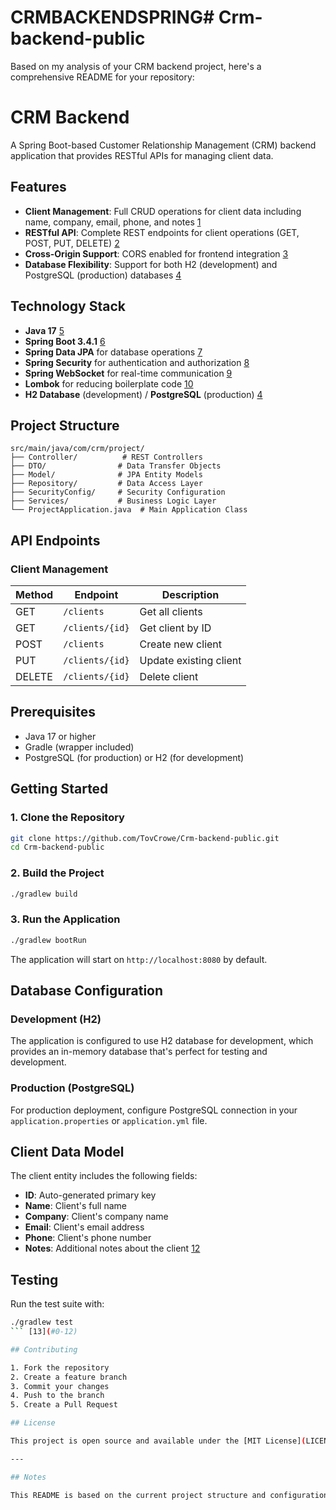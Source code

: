 # CRMBACKENDSPRING# Crm-backend-public



Based on my analysis of your CRM backend project, here's a comprehensive README for your repository:

# CRM Backend

A Spring Boot-based Customer Relationship Management (CRM) backend application that provides RESTful APIs for managing client data.

## Features

- **Client Management**: Full CRUD operations for client data including name, company, email, phone, and notes [1](#0-0) 
- **RESTful API**: Complete REST endpoints for client operations (GET, POST, PUT, DELETE) [2](#0-1) 
- **Cross-Origin Support**: CORS enabled for frontend integration [3](#0-2) 
- **Database Flexibility**: Support for both H2 (development) and PostgreSQL (production) databases [4](#0-3) 

## Technology Stack

- **Java 17** [5](#0-4) 
- **Spring Boot 3.4.1** [6](#0-5) 
- **Spring Data JPA** for database operations [7](#0-6) 
- **Spring Security** for authentication and authorization [8](#0-7) 
- **Spring WebSocket** for real-time communication [9](#0-8) 
- **Lombok** for reducing boilerplate code [10](#0-9) 
- **H2 Database** (development) / **PostgreSQL** (production) [4](#0-3) 

## Project Structure

```
src/main/java/com/crm/project/
├── Controller/          # REST Controllers
├── DTO/                # Data Transfer Objects
├── Model/              # JPA Entity Models
├── Repository/         # Data Access Layer
├── SecurityConfig/     # Security Configuration
├── Services/           # Business Logic Layer
└── ProjectApplication.java  # Main Application Class
```

## API Endpoints

### Client Management
| Method | Endpoint | Description |
|--------|----------|-------------|
| GET | `/clients` | Get all clients |
| GET | `/clients/{id}` | Get client by ID |
| POST | `/clients` | Create new client |
| PUT | `/clients/{id}` | Update existing client |
| DELETE | `/clients/{id}` | Delete client | [11](#0-10) 

## Prerequisites

- Java 17 or higher
- Gradle (wrapper included)
- PostgreSQL (for production) or H2 (for development)

## Getting Started

### 1. Clone the Repository
```bash
git clone https://github.com/TovCrowe/Crm-backend-public.git
cd Crm-backend-public
```

### 2. Build the Project
```bash
./gradlew build
```

### 3. Run the Application
```bash
./gradlew bootRun
```

The application will start on `http://localhost:8080` by default.

## Database Configuration

### Development (H2)
The application is configured to use H2 database for development, which provides an in-memory database that's perfect for testing and development.

### Production (PostgreSQL)
For production deployment, configure PostgreSQL connection in your `application.properties` or `application.yml` file.

## Client Data Model

The client entity includes the following fields:
- **ID**: Auto-generated primary key
- **Name**: Client's full name
- **Company**: Client's company name
- **Email**: Client's email address
- **Phone**: Client's phone number
- **Notes**: Additional notes about the client [12](#0-11) 

## Testing

Run the test suite with:
```bash
./gradlew test
``` [13](#0-12) 

## Contributing

1. Fork the repository
2. Create a feature branch
3. Commit your changes
4. Push to the branch
5. Create a Pull Request

## License

This project is open source and available under the [MIT License](LICENSE).

---

## Notes

This README is based on the current project structure and configuration. The application uses Spring Boot's standard architecture with a clean separation of concerns through Controllers, Services, Models, and DTOs. The project includes security configuration and WebSocket support, suggesting it's designed for real-time CRM functionality. The dual database support (H2/PostgreSQL) makes it suitable for both development and production environments.
